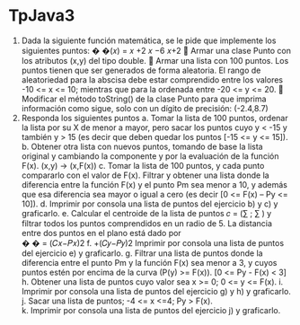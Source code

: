 # TpJava3
1. Dada la siguiente función matemática, se le pide que implemente los siguientes 
puntos: 
�
�(𝑥) = 𝑥 +2 𝑥 −6 𝑥+2 
 Armar una clase Punto con los atributos (x,y) del tipo double. 
 Armar una lista con 100 puntos. Los puntos tienen que ser generados de forma 
aleatoria. El rango de aleatoriedad para la abscisa debe estar comprendido entre 
los valores -10 <= x <= 10; mientras que para la ordenada entre -20 <= y <= 20. 
 Modificar el método toString() de la clase Punto para que imprima información 
como sigue, solo con un dígito de precisión: (-2.4,8.7) 
2. Responda los siguientes puntos 
a. Tomar la lista de 100 puntos, ordenar la lista por su X de menor a mayor, pero 
sacar los puntos cuyo y < -15 y también y > 15 (es decir que deben quedar los 
puntos [-15 <= y <= 15]).  
b. Obtener otra lista con nuevos puntos, tomando de base la lista original y 
cambiando la componente y por la evaluación de la función F(x). (x,y) -> 
(x,F(x)) 
c. Tomar la lista de 100 puntos, y cada punto compararlo con el valor de F(x). 
Filtrar y obtener una lista donde la diferencia entre la función F(x) y el punto 
Pm sea menor a 10, y además que esa diferencia sea mayor o igual a cero (es 
decir [0 <= F(x) – Py <= 10]). 
d. Imprimir por consola una lista de puntos del ejercicio b) y c) y graficarlo. 
e. Calcular el centroide de la lista de puntos 𝑐 = (∑ ; ∑ ) y filtrar todos 
los puntos comprendidos en un radio de 5. La distancia entre dos puntos en el 
plano está dado por  
�
� = (𝐶𝑥−𝑃𝑥)2
 f. 
+(𝐶𝑦−𝑃𝑦)2 
Imprimir por consola una lista de puntos del ejercicio e) y graficarlo. 
g. Filtrar una lista de puntos donde la diferencia entre el punto Pm y la función 
F(x) sea menor a 3, y cuyos puntos estén por encima de la curva (P(y) >= F(x)). 
[0 <= Py - F(x) < 3] 
h. Obtener una lista de puntos cuyo valor sea x >= 0; 0 <= y <= F(x). 
i. 
Imprimir por consola una lista de puntos del ejercicio g) y h) y graficarlo. 
j. 
Sacar una lista de puntos; -4 <= x <=4; Py > F(x).  
k. Imprimir por consola una lista de puntos del ejercicio j) y graficarlo. 
